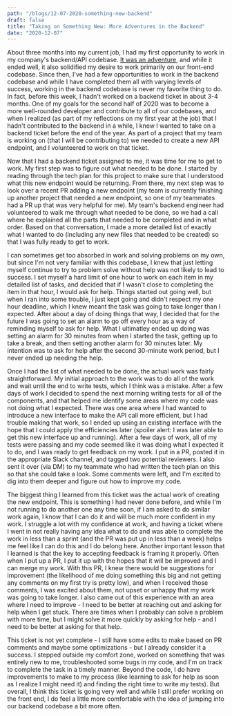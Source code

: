 ```yaml
---
path: "/blogs/12-07-2020-something-new-backend"
draft: false 
title: "Taking on Something New: More Adventures in the Backend"
date: "2020-12-07"
---
```


About three months into my current job, I had my first opportunity to work in my company's backend/API codebase. [It was an adventure](https://www.sarahlkatz.com/blogs/02-03-2020-backend-adventure), and while it ended well, it also solidified my desire to work primarily on our front-end codebase. Since then, I've had a few opportunities to work in the backend codebase and while I have completed them all with varying levels of success, working in the backend codebase is never my favorite thing to do. In fact, before this week, I hadn't worked on a backend ticket in about 3-4 months. One of my goals for the second half of 2020 was to become a more well-rounded developer and contribute to all of our codebases, and when I realized (as part of my reflections on my first year at the job) that I hadn't contributed to the backend in a while, I knew I wanted to take on a backend ticket before the end of the year. As part of a project that my team is working on (that I will be contributing to) we needed to create a new API endpoint, and I volunteered to work on that ticket.

Now that I had a backend ticket assigned to me, it was time for me to get to work. My first step was to figure out what needed to be done. I started by reading through the tech plan for this project to make sure that I understood what this new endpoint would be returning. From there, my next step was to look over a recent PR adding a new endpoint (my team is currently finishing up another project that needed a new endpoint, so one of my teammates had a PR up that was very helpful for me). My team's backend engineer had volunteered to walk me through what needed to be done, so we had a call where he explained all the parts that needed to be completed and in what order. Based on that conversation, I made a more detailed list of exactly what I wanted to do (including any new files that needed to be created) so that I was fully ready to get to work.

I can sometimes get too absorbed in work and solving problems on my own, but since I'm not very familiar with this codebase, I knew that just letting myself continue to try to problem solve without help was not likely to lead to success. I set myself a hard limit of one hour to work on each item in my detailed list of tasks, and decided that if I wasn't close to completing the item in that hour, I would ask for help. Things started out going well, but when I ran into some trouble, I just kept going and didn't respect my one hour deadline, which I knew meant the task was going to take longer than I expected. After about a day of doing things that way, I decided that for the future I was going to set an alarm to go off every hour as a way of reminding myself to ask for help. What I ultimatley ended up doing was setting an alarm for 30 minutes from when I started the task, getting up to take a break, and then setting another alarm for 30 minutes later. My intention was to ask for help after the second 30-minute work period, but I never ended up needing the help.

Once I had the list of what needed to be done, the actual work was fairly straightforward. My initial approach to the work was to do all of the work and wait until the end to write tests, which I think was a mistake. After a few days of work I decided to spend the next morning writing tests for all of the components, and that helped me identify some areas where my code was not doing what I expected. There was one area where I had wanted to introduce a new interface to make the API call more efficient, but I had trouble making that work, so I ended up using an existing interface with the hope that I could apply the efficiencies later (spoiler alert: I was later able to get this new interface up and running). After a few days of work, all of my tests were passing and my code seemed like it was doing what I expected it to do, and I was ready to get feedback on my work. I put in a PR, posted it in the appropriate Slack channel, and tagged two potential reviewers. I also sent it over (via DM) to my teammate who had written the tech plan on this so that she could take a look. Some comments were left, and I'm excited to dig into them deeper and figure out how to improve my code.

The biggest thing I learned from this ticket was the actual work of creating the new endpoint. This is something I had never done before, and while I'm not running to do another one any time soon, if I am asked to do similar work again, I know that I can do it and will be much more confident in my work. I struggle a lot with my confidence at work, and having a ticket where I went in not really having any idea what to do and was able to complete the work in less than a sprint (and the PR was put up in less than a week) helps me feel like I can do this and I do belong here. Another important lesson that I learned is that the key to accepting feedback is framing it properly. Often when I put up a PR, I put it up with the hopes that it will be improved and I can merge my work. With this PR, I knew there would be suggestions for improvement (the likelihood of me doing something this big and not getting any comments on my first try is pretty low), and when I received those comments, I was excited about them, not upset or unhappy that my work was going to take longer. I also came out of this experience with an area where I need to improve - I need to be better at reaching out and asking for help when I get stuck. There are times when I probably can solve a problem with more time, but I might solve it more quickly by asking for help - and I need to be better at asking for that help.

This ticket is not yet complete - I still have some edits to make based on PR comments and maybe some optimizations - but I already consider it a success. I stepped outside my comfort zone, worked on something that was entirely new to me, troubleshooted some bugs in my code, and I'm on track to complete the task in a timely manner. Beyond the code, I do have improvements to make to my process (like learning to ask for help as soon as I realize I might need it) and finding the right time to write my tests). But overall, I think this ticket is going very well and while I still prefer working on the front end\, I do feel a little more comfortable with the idea of jumping into our backend codebase a bit more often.